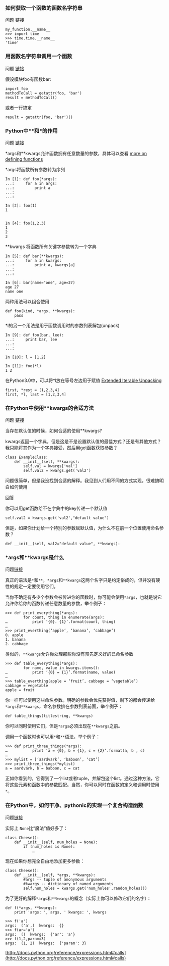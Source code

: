
### 如何获取一个函数的函数名字符串

问题 [链接](http://stackoverflow.com/questions/251464/how-to-get-the-function-name-as-string-in-python)

    my_function.__name__
    >>> import time
    >>> time.time.__name__
    'time'
### 用函数名字符串调用一个函数

问题 [链接](http://stackoverflow.com/questions/3061/calling-a-function-from-a-string-with-the-functions-name-in-python)

假设模块foo有函数bar:

    import foo
    methodToCall = getattr(foo, 'bar')
    result = methodToCall()

或者一行搞定

    result = getattr(foo, 'bar')()


### Python中**和*的作用

问题  [链接](http://stackoverflow.com/questions/36901/what-does-double-star-and-star-do-for-python-parameters)


*args和**kwargs允许函数拥有任意数量的参数，具体可以查看 [more on defining functions](http://docs.python.org/dev/tutorial/controlflow.html#more-on-defining-functions)

*args将函数所有参数转为序列

    In [1]: def foo(*args):
    ...:     for a in args:
    ...:         print a
    ...:
    ...:

    In [2]: foo(1)
    1


    In [4]: foo(1,2,3)
    1
    2
    3

**kwargs 将函数所有关键字参数转为一个字典

    In [5]: def bar(**kwargs):
    ...:     for a in kwargs:
    ...:         print a, kwargs[a]
    ...:
    ...:

    In [6]: bar(name="one", age=27)
    age 27
    name one

两种用法可以组合使用

    def foo(kind, *args, **kwargs):
        pass

*l的另一个用法是用于函数调用时的参数列表解包(unpack)

    In [9]: def foo(bar, lee):
    ...:     print bar, lee
    ...:
    ...:

    In [10]: l = [1,2]

    In [11]: foo(*l)
    1 2

在Python3.0中，可以将*l放在等号左边用于赋值  [Extended Iterable Unpacking](http://www.python.org/dev/peps/pep-3132/)

    first, *rest = [1,2,3,4]
    first, *l, last = [1,2,3,4]

### 在Python中使用**kwargs的合适方法

问题 [链接](http://stackoverflow.com/questions/1098549/proper-way-to-use-kwargs-in-python)

当存在默认值的时候，如何合适的使用**kwargs?

kwargs返回一个字典，但是这是不是设置默认值的最佳方式？还是有其他方式？我只能将其作为一个字典接受，然后用get函数获取参数？

    class ExampleClass:
        def __init__(self, **kwargs):
            self.val = kwargs['val']
            self.val2 = kwargs.get('val2')

问题很简单，但是我没找到合适的解释。我见到人们用不同的方式实现，很难搞明白如何使用

回答

你可以用get函数给不在字典中的key传递一个默认值

    self.val2 = kwargs.get('val2',"default value")

但是，如果你计划给一个特别的参数赋默认值，为什么不在前一个位置使用命名参数？

    def __init__(self, val2="default value", **kwargs):

### *args和**kwargs是什么
问题[链接](http://stackoverflow.com/questions/3394835/args-and-kwargs)

真正的语法是`*`和`**`，`*args`和`**kwargs`这两个名字只是约定俗成的，但并没有硬性的规定一定要使用它们。

当你不确定有多少个参数会被传进你的函数时，你可能会使用`*args`，也就是说它允许你给你的函数传递任意数量的参数，举个例子：

    >>> def print_everything(*args):
            for count, thing in enumerate(args):
    …           print ‘{0}. {1}’.format(count, thing)
    …
    >>> print_everthing(‘apple’, ‘banana’, ‘cabbage’)
    0. apple
    1. banana
    2. cabbage

类似的，`**kwargs`允许你处理那些你没有预先定义好的已命名参数

    >>> def table_everything(*args):
            for name, value in kwargs.items():
    …           print ‘{0} = {1}’.format(name, value)
    …
    >>> table_everthing(apple = ‘fruit’, cabbage = ‘vegetable’)
    cabbage = vegetable
    apple = fruit

你一样可以使用这些命名参数。明确的参数会优先获得值，剩下的都会传递给`*args`和`**kwargs`，命名参数排在参数列表前面，举个例子：

    def table_things(titlestring, **kwargs)

你可以同时使用它们，但是`*args`必须出现在`**kwargs`之前。

调用一个函数时也可以用`*`和`**`语法，举个例子：

    >>> def print_three_things(*args):
    …           print ‘a = {0}, b = {1}, c = {2}’.format(a, b , c)
    …
    >>> mylist = [‘aardvark’, ‘baboon’, ‘cat’]
    >>> print_three_things(*mylist)
    a = aardvark, b = baboon, c = cat

正如你看到的，它得到了一个list或者tuple，并解包这个list。通过这种方法，它将这些元素和函数中的参数匹配。当然，你可以同时在函数的定义和调用时使用`*`。


### 在Python中，如何干净、pythonic的实现一个复合构造函数

问题[链接](http://stackoverflow.com/questions/682504/what-is-a-clean-pythonic-way-to-have-multiple-constructors-in-python)

实际上 `None`比“魔法”值好多了：

    class Cheese():
        def __init__(self, num_holes = None):
            if (num_holes is None):
                …

现在如果你想完全自由地添加更多参数：

    class Cheese():
        def __init__(self, *args, **kwargs):
            #args -- tuple of anonymous arguments
            #kwargs -- dictionary of named arguments
            self.num_holes = kwargs.get('num_holes',random_holes())

为了更好的解释`*args`和`**kwargs`的概念（实际上你可以修改它们的名字）：

    def f(*args, **kwargs):
        print 'args: ', args, ' kwargs: ', kwargs

    >>> f('a')
    args:  ('a',)  kwargs:  {}
    >>> f(ar='a')
    args:  ()  kwargs:  {'ar': 'a'}
    >>> f(1,2,param=3)
    args:  (1, 2)  kwargs:  {'param': 3}

[http://docs.python.org/reference/expressions.html#calls](http://docs.python.org/reference/expressions.html#calls)

